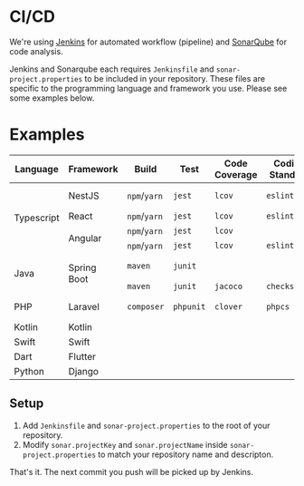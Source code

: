 # CI/CD

We're using [Jenkins](https://jenkins.akarinti.tech/) for automated workflow (pipeline) and [SonarQube](https://sonar.akarinti.tech/) for code analysis.

Jenkins and Sonarqube each requires `Jenkinsfile` and `sonar-project.properties` to be included in your repository. These files are specific to the programming language and framework you use. Please see some examples below.

# Examples

<table>
    <thead>
        <tr>
            <th>Language</th>
            <th>Framework</th>
            <th>Build</th>
            <th>Test</th>
            <th>Code Coverage</th>
            <th>Coding Standard</th>
            <th>Example</th>
        </tr>
    </thead>
    <tbody>
        <tr>
            <td rowspan=4>Typescript</td>
            <td>NestJS</td>
            <td><code>npm</code>/<code>yarn</code></td>
            <td><code>jest</code></td>
            <td><code>lcov</code></td>
            <td><code>eslint</code></td>
            <td><a href="https://github.com/PT-Akar-Inti-Teknologi/example_jenkins_nestjs">example_jenkins_nestjs</a><br/><a href="https://github.com/PT-Akar-Inti-Teknologi/example_jenkins_nestjs2">example_jenkins_nestjs2</a></td>
        </tr>
        <tr>
            <td>React</td>
            <td><code>npm</code>/<code>yarn</code></td>
            <td><code>jest</code></td>
            <td><code>lcov</code></td>
            <td><code>eslint</code></td>
            <td></td>
        </tr>
        <tr>
            <td rowspan=2>Angular</td>
            <td><code>npm</code>/<code>yarn</code></td>
            <td><code>jest</code></td>
            <td><code>lcov</code></td>
            <td></td>
            <td><a href="https://github.com/PT-Akar-Inti-Teknologi/example_jenkins_angular">example_jenkins_angular</a></td>
        </tr>
        <tr>
            <td><code>npm</code>/<code>yarn</code></td>
            <td><code>jest</code></td>
            <td><code>lcov</code></td>
            <td><code>eslint</code></td>
            <td><a href="https://github.com/PT-Akar-Inti-Teknologi/example_jenkins_angular2">example_jenkins_angular2</a></td>
        </tr>
        <tr>
            <td rowspan=2>Java</td>
            <td rowspan=2>Spring Boot</td>
            <td><code>maven</code></td>
            <td><code>junit</code></td>
            <td></td>
            <td></td>
            <td><a href="https://github.com/PT-Akar-Inti-Teknologi/example_jenkins_spring_maven">example_jenkins_spring_maven</a><br/><a href="https://github.com/PT-Akar-Inti-Teknologi/example_jenkins_spring_maven2">example_jenkins_spring_maven2</a></td>
        </tr>
        <tr>
            <td><code>maven</code></td>
            <td><code>junit</code></td>
            <td><code>jacoco</code></td>
            <td><code>checkstyle</code></td>
            <td><a href="https://github.com/PT-Akar-Inti-Teknologi/example_jenkins_spring_maven3">example_jenkins_spring_maven3</a></td>
        </tr>
        <tr>
            <td>PHP</td>
            <td>Laravel</td>
            <td><code>composer</code></td>
            <td><code>phpunit</code></td>
            <td><code>clover</code></td>
            <td><code>phpcs</code></td>
            <td><a href="https://github.com/PT-Akar-Inti-Teknologi/example_jenkins_laravel">example_jenkins_laravel</a><br/><a href="https://github.com/PT-Akar-Inti-Teknologi/example_jenkins_laravel2">example_jenkins_laravel2</a></td>
        </tr>
        <tr>
            <td>Kotlin</td>
            <td>Kotlin</td>
            <td></td>
            <td></td>
            <td></td>
            <td></td>
            <td></td>
        </tr>
        <tr>
            <td>Swift</td>
            <td>Swift</td>
            <td></td>
            <td></td>
            <td></td>
            <td></td>
            <td></td>
        </tr>
        <tr>
            <td>Dart</td>
            <td>Flutter</td>
            <td></td>
            <td></td>
            <td></td>
            <td></td>
            <td></td>
        </tr>
        <tr>
            <td>Python</td>
            <td>Django</td>
            <td></td>
            <td></td>
            <td></td>
            <td></td>
            <td></td>
        </tr>
    </tbody>
</table>

## Setup

1. Add `Jenkinsfile` and `sonar-project.properties` to the root of your repository.
2. Modify `sonar.projectKey` and `sonar.projectName` inside `sonar-project.properties` to match your repository name and descripton.

That's it. The next commit you push will be picked up by Jenkins.
